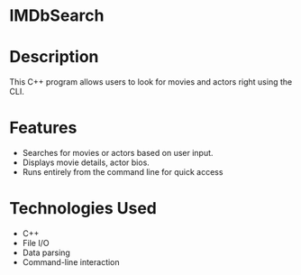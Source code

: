 # IMDbSearch
# Description
This C++ program allows users to look for movies and actors right using the CLI. 

# Features
- Searches for movies or actors based on user input.
- Displays movie details, actor bios.
- Runs entirely from the command line for quick access

# Technologies Used
- C++
- File I/O
- Data parsing
- Command-line interaction
